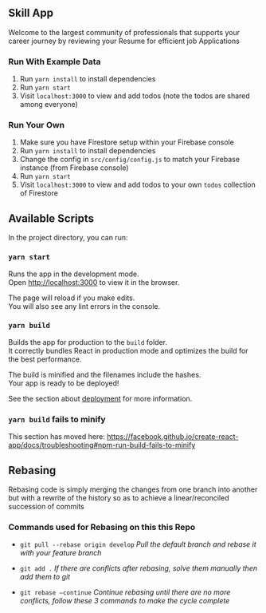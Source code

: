 ## Skill App
Welcome to the largest community of professionals that supports your career journey by reviewing your Resume for efficient job Applications

### Run With Example Data

1. Run `yarn install` to install dependencies
1. Run `yarn start`
1. Visit `localhost:3000` to view and add todos (note the todos are shared among everyone)

### Run Your Own

1. Make sure you have Firestore setup within your Firebase console 
1. Run `yarn install` to install dependencies
1. Change the config in `src/config/config.js` to match your Firebase instance (from Firebase console)
1. Run `yarn start`
1. Visit `localhost:3000` to view and add todos to your own `todos` collection of Firestore

## Available Scripts

In the project directory, you can run:

### `yarn start`

Runs the app in the development mode.<br />
Open [http://localhost:3000](http://localhost:3000) to view it in the browser.

The page will reload if you make edits.<br />
You will also see any lint errors in the console.

### `yarn build`

Builds the app for production to the `build` folder.<br />
It correctly bundles React in production mode and optimizes the build for the best performance.

The build is minified and the filenames include the hashes.<br />
Your app is ready to be deployed!

See the section about [deployment](https://facebook.github.io/create-react-app/docs/deployment) for more information.

### `yarn build` fails to minify

This section has moved here: https://facebook.github.io/create-react-app/docs/troubleshooting#npm-run-build-fails-to-minify


## Rebasing 

Rebasing code is simply merging the changes from one branch into another but with a rewrite of the history so as to achieve a linear/reconciled succession of commits

### Commands used for Rebasing on this this Repo

- `git pull --rebase origin develop` *Pull the default branch and rebase it with your feature branch*
 
- `git add .` *If there are conflicts after rebasing, solve them manually then add them to git*

- `git rebase —continue` *Continue rebasing until there are no more conflicts, follow these 3 commands to make the cycle complete*

